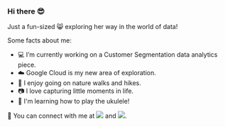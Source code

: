 ### Hi there :sunglasses:

Just a fun-sized :smile_cat: exploring her way in the world of data!

Some facts about me:
- :computer: I’m currently working on a Customer Segmentation data analytics piece. 
- :cloud: Google Cloud is my new area of exploration.
- :sunflower: I enjoy going on nature walks and hikes. 
- :camera: I love capturing little moments in life. 
- :guitar: I'm learning how to play the ukulele!

:sunrise: You can connect with me at  <a href="https://www.linkedin.com/in/catherine-ang/"><img src="https://img.shields.io/badge/LinkedIn-0077B5?style=for-the-badge&logo=linkedin&logoColor=white"></a> and <a href="https://public.tableau.com/app/profile/catherineakx"><img src="https://img.shields.io/badge/Tableau-E97627?style=for-the-badge&logo=Tableau&logoColor=white"></a>.

<!--
**catherineakx/catherineakx** is a ✨ _special_ ✨ repository because its `README.md` (this file) appears on your GitHub profile.

Here are some ideas to get you started:


- 👯 I’m looking to collaborate on ...
- 🤔 I’m looking for help with ...
- 💬 Ask me about ...
- 📫 How to reach me: ...
- 😄 Pronouns: ...
- ⚡ Fun fact: ...
-->
